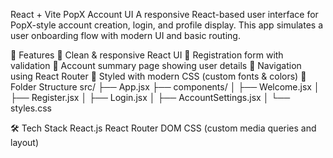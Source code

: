 React + Vite
PopX Account UI
A responsive React-based user interface for PopX-style account creation, login, and profile display. This app simulates a user onboarding flow with modern UI and basic routing.

🔧 Features
🚀 Clean & responsive React UI
📄 Registration form with validation
👤 Account summary page showing user details
🔀 Navigation using React Router
💅 Styled with modern CSS (custom fonts & colors)
📁 Folder Structure
src/ ├── App.jsx ├── components/ │ ├── Welcome.jsx │ ├── Register.jsx │ ├── Login.jsx │ ├── AccountSettings.jsx │ └── styles.css

🛠️ Tech Stack
React.js
React Router DOM
CSS (custom media queries and layout)
